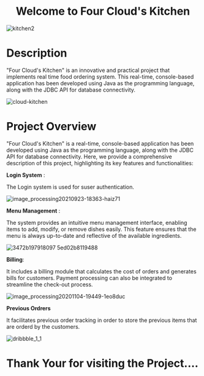 <h1 align="center">Welcome to Four Cloud's Kitchen</h1>

![kitchen2](https://github.com/MohanKrishna-2003/Four-Cloud-s-Kitchen-Project/assets/112927860/1f2a9ce3-af90-491f-ac85-f67839bb6fbf)


<h1>Description</h1>

<p>"Four Cloud's Kitchen" is an innovative and practical project that implements real time food ordering system. This real-time, console-based application has been developed using Java as the programming language, along with the JDBC API for database connectivity. </p>

![cloud-kitchen](https://github.com/MohanKrishna-2003/Four-Cloud-s-Kitchen-Project/assets/112927860/8918961c-7a48-410e-895a-60c9ab0c277f)

<h1>Project Overview</h1>

<p>"Four Cloud's Kitchen" is a real-time, console-based application has been developed using Java as the programming language, along with the JDBC API for database connectivity. Here, we provide a comprehensive description of this project, highlighting its key features and functionalities:</p>


<b>Login System</b> :

<p>The Login system is used for suser authentication.</p>

![image_processing20210923-18363-haiz71](https://github.com/MohanKrishna-2003/Four-Cloud-s-Kitchen-Project/assets/112927860/077d4b4f-cab4-4f5f-bd08-e1ee7fb31fd5)


<b>Menu Management</b> :

The system provides an intuitive menu management interface, enabling items to add, modify, or remove dishes easily. This feature ensures that the menu is always up-to-date and reflective of the available ingredients.

![3472b197918097 5ed02b8119488](https://github.com/MohanKrishna-2003/Four-Cloud-s-Kitchen-Project/assets/112927860/64c17d35-f833-4881-bccb-6dd639c1beaa)

<b>Billing</b>: 

It includes a billing module that calculates the cost of orders and generates bills for customers. Payment processing can also be integrated to streamline the check-out process.

![image_processing20201104-19449-1eo8duc](https://github.com/MohanKrishna-2003/Four-Cloud-s-Kitchen-Project/assets/112927860/86bfd72b-476d-4b12-a940-dfcf7b3dbd54)

<b>Previous Ordrers</b>

It facilitates previous order tracking in order to store the previous items that are orderd by the customers.

![dribbble_1_1](https://github.com/MohanKrishna-2003/Four-Cloud-s-Kitchen-Project/assets/112927860/307b4b45-63bf-4507-b0fe-900f7768a143)

<h1>Thank Your for visiting the Project....</h1>



